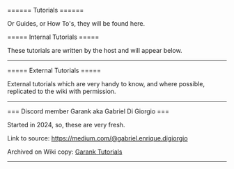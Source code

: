====== Tutorials ======

Or Guides, or How To's, they will be found here.

===== Internal Tutorials =====

These tutorials are written by the host and will appear below.

----

===== External Tutorials =====

External tutorials which are very handy to know, and where possible, replicated to the wiki with permission.

----

=== Discord member Garank aka Gabriel Di Giorgio ===

Started in 2024, so, these are very fresh.

Link to source: https://medium.com/@gabriel.enrique.digiorgio

Archived on Wiki copy: [Garank Tutorials](https://monogamecommunity.wiki/doku.php?id=garank:garank)


----

